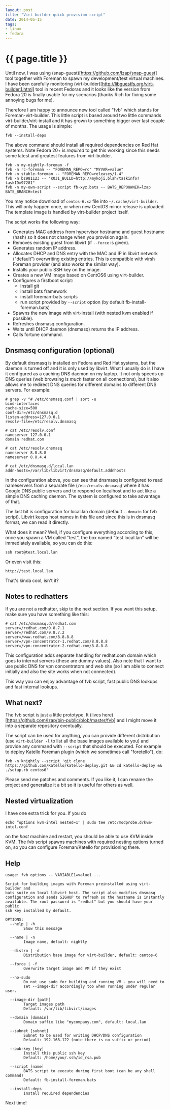 ```yaml
---
layout: post
title: "Virt builder quick provision script"
date: 2014-05-15
tags:
- linux
- fedora
---
```

{{ page.title }}
================

Until now, I was using (snap-guest)[https://github.com/lzap/snap-guest] tool
together with Foreman to spawn my development/test virtual machines. I have
been carefully monitoring
(virt-builder)[http://libguestfs.org/virt-builder.1.html] tool in recent
Fedoras and it looks like the version from Fedora 20 is finally usable for my
scenarios (thanks Rich for fixing some annoying bugs for me).

Therefore I am happy to announce new tool called "fvb" which stands for
Foreman-virt-builder. This little script is based around two little commands
virt-builder/virt-install and it has grown to something bigger over last
couple of months. The usage is simple:

    fvb --install-deps

The above command should install all required dependencies on Red Hat systems.
Note Fedora 20+ is *required* to get this working since this needs some latest
and greatest features from virt-builder.

    fvb -n my-nightly-foreman -f
    fvb -n rc-foreman -- "FOREMAN_REPO=rc" "MYVAR=value"
    fvb -n stable-foreman -- "FOREMAN_REPO=releases/1.4"
    fvb -n bz981123 -- "KOJI_BUILD=http://mykoji.blah/taskinfo?taskID=97281"
    fvb -n my-own-script --script fb-xyz.bats -- BATS_REPOOWNER=lzap BATS_BRANCH=test

You may notice download of `centos-6.xz` file into `~/.cache/virt-builder`.
This will only happen once, or when new CentOS minor release is uploaded. The
template image is handled by virt-builder project itself.

The script works the following way:

* Generates MAC address from hypervisor hostname and guest hostname (hash) so
  it does not change when you provision again.
* Removes existing guest from libvirt (if `--force` is given).
* Generates random IP address.
* Allocates DHCP and DNS entry with the MAC and IP in libvirt network
  ("default") overwriting existing entries. This is compatible with virsh
  Foreman provider (and also works the similar way).
* Installs your public SSH key on the image.
* Creates a new VM image based on CentOS6 using virt-builder.
* Configures a firstboot script:
  * install git
  * install bats framework
  * install foreman-bats scripts
  * run script provided by `--script` option (by default
  fb-install-foreman.bats)
* Spawns the new image with virt-install (with nested kvm enabled if
  possible).
* Refreshes dnsmasq configuration.
* Waits until DHCP daemon (dnsmasq) returns the IP address.
* Calls fortune command.

Dnsmasq configuration (optional)
--------------------------------

By default dnsmasq is installed on Fedora and Red Hat systems, but the daemon
is turned off and it is only used by libvirt. What I usually do is I have it
configured as a caching DNS daemon on my laptop. It not only speeds up DNS
queries (web browsing is _much_ faster on all connections), but it also allows
me to redirect DNS queries for different domains to different DNS servers. For
example:

    # grep -v ^# /etc/dnsmasq.conf | sort -u
    bind-interfaces
    cache-size=500
    conf-dir=/etc/dnsmasq.d
    listen-address=127.0.0.1
    resolv-file=/etc/resolv.dnsmasq

    # cat /etc/resolv.conf
    nameserver 127.0.0.1
    domain redhat.com

    # cat /etc/resolv.dnsmasq
    nameserver 8.8.8.8
    nameserver 8.8.4.4

    # cat /etc/dnsmasq.d/local.lan
    addn-hosts=/var/lib/libvirt/dnsmasq/default.addnhosts

In the configuration above, you can see that dnsmasq is configured to read
nameservers from a separate file (`/etc/resolv.dnsmasq`) where it has Google
DNS public servers and to respond on localhost and to act like a simple DNS
caching daemon. The system is configured to take advantage of that.

The last bit is configuration for local.lan domain (default `--domain` for fvb
script). Libvirt keeps host names in this file and since this is in dnsmasq
format, we can read it directly.

What does it mean? Well, if you configure everything according to this, once
you spawn a VM called "test", the box named "test.local.lan" will be
immediately available, so you can do this:

    ssh root@test.local.lan

Or even visit this:

    http://test.local.lan

That's kinda cool, isn't it?

Notes to redhatters
-------------------

If you are not a redhatter, skip to the next section. If you want this setup,
make sure you have something like this:

    # cat /etc/dnsmasq.d/redhat.com
    server=/redhat.com/9.8.7.1
    server=/redhat.com/9.8.7.2
    server=/www.redhat.com/8.8.8.8
    server=/vpn-concentrator-1.redhat.com/8.8.8.8
    server=/vpn-concentrator-2.redhat.com/8.8.8.8

This configuration adds separate handling for redhat.com domain which goes to
internal servers (these are dummy values). Also note that I want to use public
DNS for vpn concentrators and web site (so I am able to connect initially and
also the site works when not connected).

This way you can enjoy advantage of fvb script, fast public DNS lookups and
fast internal lookups.

What next?
----------

The fvb script is just a little prototype. It (lives
here)[https://github.com/lzap/bin-public/blob/master/fvb] and I might move it
into a separate repository eventually.

The script can be used for anything, you can provide different distribution
(use `virt-builder -l` to list all the base images available to you) and
provide any command with `--script` that should be executed. For example to
deploy Katello Foreman plugin (which we sometimes call "foretello"), do:

    fvb -n knightly --script 'git clone https://github.com/Katello/katello-deploy.git && cd katello-deploy && ./setup.rb centos6'

Please send me patches and comments. If you like it, I can rename the project
and generalize it a bit so it is useful for others as well.

Nested virtualization
---------------------

I have one extra trick for you. If you do

    echo “options kvm-intel nested=1″ | sudo tee /etc/modprobe.d/kvm-intel.conf

on the *host* machine and restart, you should be able to use KVM inside KVM.
The fvb script spawns machines with required nesting options turned on, so you
can configure Foreman/Katello for provisioning there.

Help
----

    usage: fvb options -- VARIABLE1=value1 ...

    Script for building images with Foreman preinstalled using virt-builder and
    bats suite on local libvirt host. The script also modifies dnsmasq
    configuration and sends SIGHUP to refresh so the hostname is instantly
    available. The root password is "redhat" but you should have your public
    ssh key installed by default.

    OPTIONS:
      --help | -h
            Show this message

      --name | -n
            Image name, default: nightly

      --distro | -d
            Distribution base image for virt-builder, default: centos-6

      --force | -f
            Overwrite target image and VM if they exist

      --no-sudo
            Do not use sudo for building and running VM - you will need to
            set --image-dir accordingly too when running under regular user.

      --image-dir [path]
            Target images path
            Default: /var/lib/libvirt/images

      --domain [domain]
            Domain suffix like "mycompany.com", default: local.lan

      --subnet [subnet]
            Subnet to be used for writing DHCP/DNS configuration
            Default: 192.168.122 (note there is no suffix or period)

      --pub-key [key]
            Install this public ssh key
            Default: /home/you/.ssh/id_rsa.pub

      --script [name]
            BATS script to execute during first boot (can be any shell command)
            Default: fb-install-foreman.bats

      --install-deps
            Install required dependencies

Next time!
